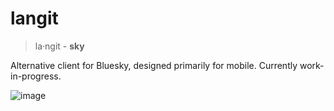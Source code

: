 # langit

> la‧ngit - **sky**

Alternative client for Bluesky, designed primarily for mobile. Currently work-in-progress.

![image](https://github.com/intrnl/langit/assets/20620901/db5e277d-c23a-48d4-ae04-c644656566a0)

